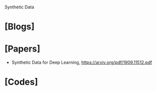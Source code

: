 Synthetic Data

# [Blogs]

# [Papers]
+ Synthetic Data for Deep Learning, https://arxiv.org/pdf/1909.11512.pdf

# [Codes]


